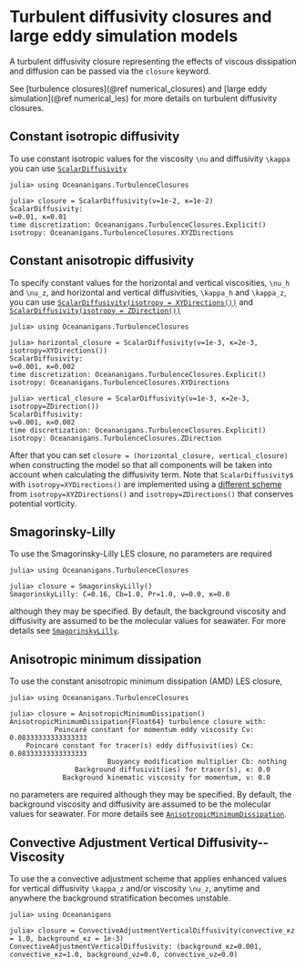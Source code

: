 # Turbulent diffusivity closures and large eddy simulation models

A turbulent diffusivity closure representing the effects of viscous dissipation and diffusion can be passed via the
`closure` keyword.

See [turbulence closures](@ref numerical_closures) and [large eddy simulation](@ref numerical_les) for more details
on turbulent diffusivity closures.

## Constant isotropic diffusivity

To use constant isotropic values for the viscosity ``\nu`` and diffusivity ``\kappa`` you can use [`ScalarDiffusivity`](@ref)

```jldoctest
julia> using Oceananigans.TurbulenceClosures

julia> closure = ScalarDiffusivity(ν=1e-2, κ=1e-2)
ScalarDiffusivity:
ν=0.01, κ=0.01
time discretization: Oceananigans.TurbulenceClosures.Explicit()
isotropy: Oceananigans.TurbulenceClosures.XYZDirections
```

## Constant anisotropic diffusivity

To specify constant values for the horizontal and vertical viscosities, ``\nu_h`` and ``\nu_z``, and horizontal and vertical
diffusivities, ``\kappa_h`` and ``\kappa_z``, you can use [`ScalarDiffusivity(isotropy = XYDirections())`](@ref) and
[`ScalarDiffusivity(isotropy = ZDirection())`](@ref)

```jldoctest
julia> using Oceananigans.TurbulenceClosures

julia> horizontal_closure = ScalarDiffusivity(ν=1e-3, κ=2e-3, isotropy=XYDirections())
ScalarDiffusivity:
ν=0.001, κ=0.002
time discretization: Oceananigans.TurbulenceClosures.Explicit()
isotropy: Oceananigans.TurbulenceClosures.XYDirections

julia> vertical_closure = ScalarDiffusivity(ν=1e-3, κ=2e-3, isotropy=ZDirection())
ScalarDiffusivity:
ν=0.001, κ=0.002
time discretization: Oceananigans.TurbulenceClosures.Explicit()
isotropy: Oceananigans.TurbulenceClosures.ZDirection

```

After that you can set `closure = (horizontal_closure, vertical_closure)` when constructing the
model so that all components will be taken into account when calculating the diffusivity term. Note
that `ScalarDiffusivity`s with `isotropy=XYDirections()` are implemented using a [different
scheme](https://mitgcm.readthedocs.io/en/latest/algorithm/algorithm.html#horizontal-dissipation)
from `isotropy=XYZDirections()` and `isotropy=ZDirections()` that conserves potential vorticity.

## Smagorinsky-Lilly

To use the Smagorinsky-Lilly LES closure, no parameters are required

```jldoctest
julia> using Oceananigans.TurbulenceClosures

julia> closure = SmagorinskyLilly()
SmagorinskyLilly: C=0.16, Cb=1.0, Pr=1.0, ν=0.0, κ=0.0
```

although they may be specified. By default, the background viscosity and diffusivity are assumed to be the molecular
values for seawater. For more details see [`SmagorinskyLilly`](@ref).

## Anisotropic minimum dissipation

To use the constant anisotropic minimum dissipation (AMD) LES closure,

```jldoctest
julia> using Oceananigans.TurbulenceClosures

julia> closure = AnisotropicMinimumDissipation()
AnisotropicMinimumDissipation{Float64} turbulence closure with:
           Poincaré constant for momentum eddy viscosity Cν: 0.08333333333333333
    Poincaré constant for tracer(s) eddy diffusivit(ies) Cκ: 0.08333333333333333
                        Buoyancy modification multiplier Cb: nothing
                Background diffusivit(ies) for tracer(s), κ: 0.0
             Background kinematic viscosity for momentum, ν: 0.0
```

no parameters are required although they may be specified. By default, the background viscosity and diffusivity
are assumed to be the molecular values for seawater. For more details see [`AnisotropicMinimumDissipation`](@ref).

## Convective Adjustment Vertical Diffusivity--Viscosity

To use the a convective adjustment scheme that applies enhanced values for vertical diffusivity ``\kappa_z`` and/or
viscosity ``\nu_z``, anytime and anywhere the background stratification becomes unstable.

```jldoctest
julia> using Oceananigans

julia> closure = ConvectiveAdjustmentVerticalDiffusivity(convective_κz = 1.0, background_κz = 1e-3)
ConvectiveAdjustmentVerticalDiffusivity: (background_κz=0.001, convective_κz=1.0, background_νz=0.0, convective_νz=0.0)
```
